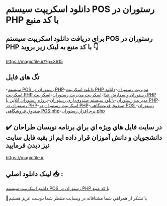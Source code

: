 # دانلود اسکریپت سیستم POS رستوران در PHP با کد منبع

## برای دریافت دانلود اسکریپت سیستم POS رستوران در PHP با کد منبع به لینک زیر بروید 👇

https://magicfile.ir/?p=3615

## تگ های فایل

-[سیستم POS رستوران در PHP](https://magicfile.ir/product/%d8%a7%d8%b3%da%a9%d8%b1%db%8c%d9%be%d8%aa%d8%b3%db%8c%d8%b3%d8%aa%d9%85-pos-%d8%b1%d8%b3%d8%aa%d9%88%d8%b1%d8%a7%d9%86-%d8%af%d8%b1-php/)-[دانلود اسکریپت PHP مدیریت رستوران](https://magicfile.ir/product/%d8%a7%d8%b3%da%a9%d8%b1%db%8c%d9%be%d8%aa%d8%b3%db%8c%d8%b3%d8%aa%d9%85-pos-%d8%b1%d8%b3%d8%aa%d9%88%d8%b1%d8%a7%d9%86-%d8%af%d8%b1-php/)-[دانلود اسکریپت PHP رستوران و سفارش غذا](https://magicfile.ir/product/%d8%a7%d8%b3%da%a9%d8%b1%db%8c%d9%be%d8%aa%d8%b3%db%8c%d8%b3%d8%aa%d9%85-pos-%d8%b1%d8%b3%d8%aa%d9%88%d8%b1%d8%a7%d9%86-%d8%af%d8%b1-php/)-[اسکریپت مدیریت رستوران](https://magicfile.ir/product/%d8%a7%d8%b3%da%a9%d8%b1%db%8c%d9%be%d8%aa%d8%b3%db%8c%d8%b3%d8%aa%d9%85-pos-%d8%b1%d8%b3%d8%aa%d9%88%d8%b1%d8%a7%d9%86-%d8%af%d8%b1-php/)-[اسکریپت PHP مدیریت رستوران](https://magicfile.ir/product/%d8%a7%d8%b3%da%a9%d8%b1%db%8c%d9%be%d8%aa%d8%b3%db%8c%d8%b3%d8%aa%d9%85-pos-%d8%b1%d8%b3%d8%aa%d9%88%d8%b1%d8%a7%d9%86-%d8%af%d8%b1-php/)-[دانلود سیستم صندوق‌داری رستوران](https://magicfile.ir/product/%d8%a7%d8%b3%da%a9%d8%b1%db%8c%d9%be%d8%aa%d8%b3%db%8c%d8%b3%d8%aa%d9%85-pos-%d8%b1%d8%b3%d8%aa%d9%88%d8%b1%d8%a7%d9%86-%d8%af%d8%b1-php/)-[پروژه رستوران آنلاین با PHP](https://magicfile.ir/product/%d8%a7%d8%b3%da%a9%d8%b1%db%8c%d9%be%d8%aa%d8%b3%db%8c%d8%b3%d8%aa%d9%85-pos-%d8%b1%d8%b3%d8%aa%d9%88%d8%b1%d8%a7%d9%86-%d8%af%d8%b1-php/)-[رستوران در PHP](https://magicfile.ir/product/%d8%a7%d8%b3%da%a9%d8%b1%db%8c%d9%be%d8%aa%d8%b3%db%8c%d8%b3%d8%aa%d9%85-pos-%d8%b1%d8%b3%d8%aa%d9%88%d8%b1%d8%a7%d9%86-%d8%af%d8%b1-php/)-[اسکریپت رستوران در PHP](https://magicfile.ir/product/%d8%a7%d8%b3%da%a9%d8%b1%db%8c%d9%be%d8%aa%d8%b3%db%8c%d8%b3%d8%aa%d9%85-pos-%d8%b1%d8%b3%d8%aa%d9%88%d8%b1%d8%a7%d9%86-%d8%af%d8%b1-php/)-[صندوق فروشگاهی POS رستوران](https://magicfile.ir/product/%d8%a7%d8%b3%da%a9%d8%b1%db%8c%d9%be%d8%aa%d8%b3%db%8c%d8%b3%d8%aa%d9%85-pos-%d8%b1%d8%b3%d8%aa%d9%88%d8%b1%d8%a7%d9%86-%d8%af%d8%b1-php/)-[صندوق فروشگاهی POS php](https://magicfile.ir/product/%d8%a7%d8%b3%da%a9%d8%b1%db%8c%d9%be%d8%aa%d8%b3%db%8c%d8%b3%d8%aa%d9%85-pos-%d8%b1%d8%b3%d8%aa%d9%88%d8%b1%d8%a7%d9%86-%d8%af%d8%b1-php/)-[نرم افزار رستوران php](https://magicfile.ir/product/%d8%a7%d8%b3%da%a9%d8%b1%db%8c%d9%be%d8%aa%d8%b3%db%8c%d8%b3%d8%aa%d9%85-pos-%d8%b1%d8%b3%d8%aa%d9%88%d8%b1%d8%a7%d9%86-%d8%af%d8%b1-php/)

## ✔️ در سايت فايل هاي ويژه اي براي برنامه نويسان طراحان دانشجويان و دانش آموزان قرار داده ايم از بقيه فايل سايت نيز ديدن فرماييد

https://magicfile.ir


## لينک دانلود اصلي 📥 :

[دانلود اسکریپت سیستم POS رستوران در PHP با کد منبع](https://magicfile.ir/product/%d8%a7%d8%b3%da%a9%d8%b1%db%8c%d9%be%d8%aa%d8%b3%db%8c%d8%b3%d8%aa%d9%85-pos-%d8%b1%d8%b3%d8%aa%d9%88%d8%b1%d8%a7%d9%86-%d8%af%d8%b1-php/) 


🙏با تشکر از همراهي شما مشتاقانه در وبسایت منتظر شما دوست عزیز هستیم

